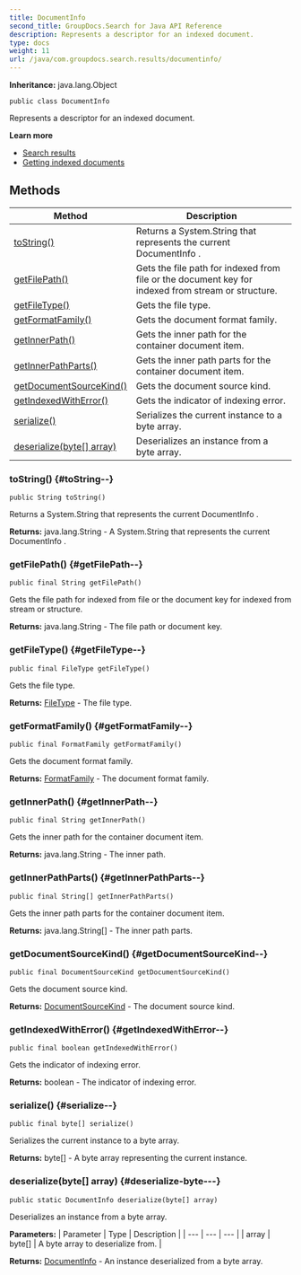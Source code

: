 ```yaml
---
title: DocumentInfo
second_title: GroupDocs.Search for Java API Reference
description: Represents a descriptor for an indexed document.
type: docs
weight: 11
url: /java/com.groupdocs.search.results/documentinfo/
---
```

**Inheritance:**
java.lang.Object
```
public class DocumentInfo
```

Represents a descriptor for an indexed document.

**Learn more**

 *  [Search results][]
 *  [Getting indexed documents][]


[Search results]: https://docs.groupdocs.com/display/searchjava/Search+results
[Getting indexed documents]: https://docs.groupdocs.com/display/searchjava/Getting+indexed+documents
## Methods

| Method | Description |
| --- | --- |
| [toString()](#toString--) | Returns a  System.String  that represents the current  DocumentInfo . |
| [getFilePath()](#getFilePath--) | Gets the file path for indexed from file or the document key for indexed from stream or structure. |
| [getFileType()](#getFileType--) | Gets the file type. |
| [getFormatFamily()](#getFormatFamily--) | Gets the document format family. |
| [getInnerPath()](#getInnerPath--) | Gets the inner path for the container document item. |
| [getInnerPathParts()](#getInnerPathParts--) | Gets the inner path parts for the container document item. |
| [getDocumentSourceKind()](#getDocumentSourceKind--) | Gets the document source kind. |
| [getIndexedWithError()](#getIndexedWithError--) | Gets the indicator of indexing error. |
| [serialize()](#serialize--) | Serializes the current instance to a byte array. |
| [deserialize(byte[] array)](#deserialize-byte---) | Deserializes an instance from a byte array. |
### toString() {#toString--}
```
public String toString()
```


Returns a  System.String  that represents the current  DocumentInfo .

**Returns:**
java.lang.String - A  System.String  that represents the current  DocumentInfo .
### getFilePath() {#getFilePath--}
```
public final String getFilePath()
```


Gets the file path for indexed from file or the document key for indexed from stream or structure.

**Returns:**
java.lang.String - The file path or document key.
### getFileType() {#getFileType--}
```
public final FileType getFileType()
```


Gets the file type.

**Returns:**
[FileType](../../com.groupdocs.search.results/filetype) - The file type.
### getFormatFamily() {#getFormatFamily--}
```
public final FormatFamily getFormatFamily()
```


Gets the document format family.

**Returns:**
[FormatFamily](../../com.groupdocs.search.results/formatfamily) - The document format family.
### getInnerPath() {#getInnerPath--}
```
public final String getInnerPath()
```


Gets the inner path for the container document item.

**Returns:**
java.lang.String - The inner path.
### getInnerPathParts() {#getInnerPathParts--}
```
public final String[] getInnerPathParts()
```


Gets the inner path parts for the container document item.

**Returns:**
java.lang.String[] - The inner path parts.
### getDocumentSourceKind() {#getDocumentSourceKind--}
```
public final DocumentSourceKind getDocumentSourceKind()
```


Gets the document source kind.

**Returns:**
[DocumentSourceKind](../../com.groupdocs.search.common/documentsourcekind) - The document source kind.
### getIndexedWithError() {#getIndexedWithError--}
```
public final boolean getIndexedWithError()
```


Gets the indicator of indexing error.

**Returns:**
boolean - The indicator of indexing error.
### serialize() {#serialize--}
```
public final byte[] serialize()
```


Serializes the current instance to a byte array.

**Returns:**
byte[] - A byte array representing the current instance.
### deserialize(byte[] array) {#deserialize-byte---}
```
public static DocumentInfo deserialize(byte[] array)
```


Deserializes an instance from a byte array.

**Parameters:**
| Parameter | Type | Description |
| --- | --- | --- |
| array | byte[] | A byte array to deserialize from. |

**Returns:**
[DocumentInfo](../../com.groupdocs.search.results/documentinfo) - An instance deserialized from a byte array.
